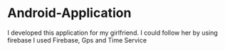 # Android-Application
I developed this application for my girlfriend. I could follow her by using firebase
I used Firebase, Gps and Time Service
